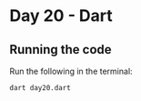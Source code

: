 # Day 20 - Dart

## Running the code

Run the following in the terminal:

```bash
dart day20.dart
```
